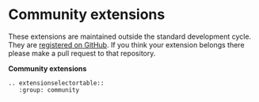 # Community extensions

These extensions are maintained outside the standard development cycle. They are [registered on GitHub](https://github.com/open-contracting/extension_registry). If you think your extension belongs there please make a pull request to that repository.


**Community extensions**

```eval_rst
.. extensionselectortable::
   :group: community
```
